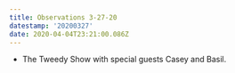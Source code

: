 ```yaml
---
title: Observations 3-27-20
datestamp: '20200327'
date: 2020-04-04T23:21:00.086Z
---
```

- The Tweedy Show with special guests Casey and Basil.